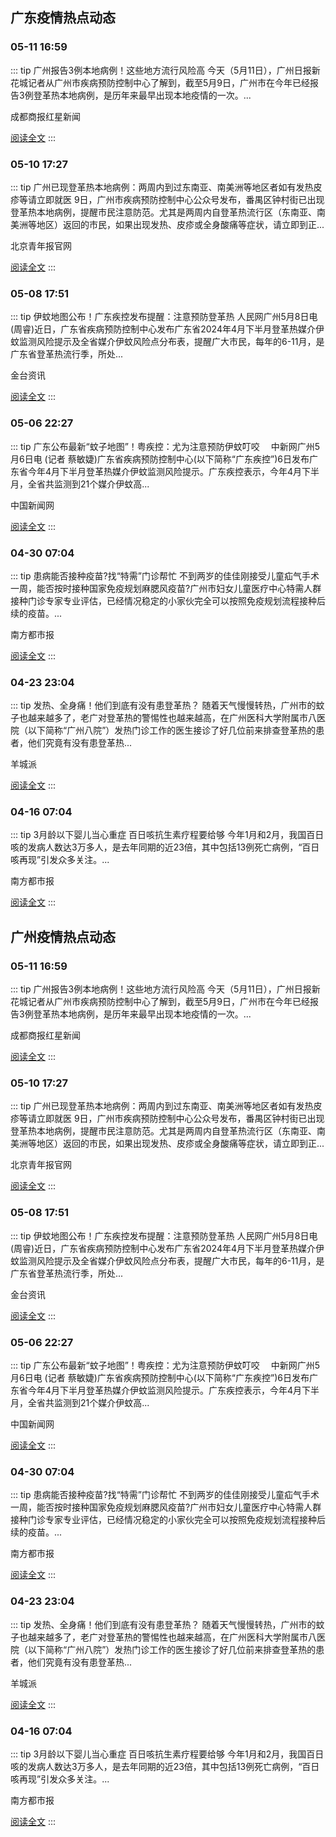 
## 广东疫情热点动态

  
### 05-11 16:59
::: tip 广州报告3例本地病例！这些地方流行风险高
今天（5月11日），广州日报新花城记者从广州市疾病预防控制中心了解到，截至5月9日，广州市在今年已经报告3例登革热本地病例，是历年来最早出现本地疫情的一次。...

成都商报红星新闻

[阅读全文](https://view.inews.qq.com/a/20240511A06SND00?uid=8QIf3n5c5YwYuDrY7gI=&chlid=mine_subscribe&suid=8QIf3n5c5YwYuDrY7gI=)
:::

### 05-10 17:27
::: tip 广州已现登革热本地病例：两周内到过东南亚、南美洲等地区者如有发热皮疹等请立即就医
9日，广州市疾病预防控制中心公众号发布，番禺区钟村街已出现登革热本地病例，提醒市民注意防范。尤其是两周内自登革热流行区（东南亚、南美洲等地区）返回的市民，如果出现发热、皮疹或全身酸痛等症状，请立即到正...

北京青年报官网

[阅读全文](https://view.inews.qq.com/a/20240510A035BO00?uid=8QIf3n5c5YwYuDrY7gI=&chlid=news_news_antip&suid=8QIf3n5c5YwYuDrY7gI=)
:::

### 05-08 17:51
::: tip 伊蚊地图公布！广东疾控发布提醒：注意预防登革热
人民网广州5月8日电 (周睿)近日，广东省疾病预防控制中心发布广东省2024年4月下半月登革热媒介伊蚊监测风险提示及全省媒介伊蚊风险点分布表，提醒广大市民，每年的6-11月，是广东省登革热流行季，所处...

金台资讯

[阅读全文](https://view.inews.qq.com/a/20240508A07EVE00?uid=8QIf3n5c5YwYuDrY7gI=&chlid=news_news_antip&suid=8QIf3n5c5YwYuDrY7gI=)
:::

### 05-06 22:27
::: tip 广东公布最新“蚊子地图”！粤疾控：尤为注意预防伊蚊叮咬
　中新网广州5月6日电 (记者 蔡敏婕)广东省疾病预防控制中心(以下简称“广东疾控”)6日发布广东省今年4月下半月登革热媒介伊蚊监测风险提示。广东疾控表示，今年4月下半月，全省共监测到21个媒介伊蚊高...

中国新闻网

[阅读全文](https://view.inews.qq.com/a/20240506A09X9700?uid=8QIf3n5c5YwYuDrY7gI=&chlid=news_news_top&suid=8QIf3n5c5YwYuDrY7gI=)
:::

### 04-30 07:04
::: tip 患病能否接种疫苗?找“特需”门诊帮忙
不到两岁的佳佳刚接受儿童疝气手术一周，能否按时接种国家免疫规划麻腮风疫苗?广州市妇女儿童医疗中心特需人群接种门诊专家专业评估，已经情况稳定的小家伙完全可以按照免疫规划流程接种后续的疫苗。...

南方都市报

[阅读全文](https://view.inews.qq.com/a/20240430A00O5W00?uid=101705948131&chlid=_qqnews_custom_search_pictext)
:::

### 04-23 23:04
::: tip 发热、全身痛！他们到底有没有患登革热？
随着天气慢慢转热，广州市的蚊子也越来越多了，老广对登革热的警惕性也越来越高，在广州医科大学附属市八医院（以下简称“广州八院”）发热门诊工作的医生接诊了好几位前来排查登革热的患者，他们究竟有没有患登革热...

羊城派

[阅读全文](https://view.inews.qq.com/a/20240423A0AFGY00?uid=101705948131&chlid=_qqnews_custom_search_pictext)
:::

### 04-16 07:04
::: tip 3月龄以下婴儿当心重症 百日咳抗生素疗程要给够
今年1月和2月，我国百日咳的发病人数达3万多人，是去年同期的近23倍，其中包括13例死亡病例，“百日咳再现”引发众多关注。...

南方都市报

[阅读全文](https://view.inews.qq.com/a/20240416A00JXZ00?uid=8QIf3n5c5YwYuDrY7gI=&chlid=news_news_top&suid=8QIf3n5c5YwYuDrY7gI=)
:::


## 广州疫情热点动态

  
### 05-11 16:59
::: tip 广州报告3例本地病例！这些地方流行风险高
今天（5月11日），广州日报新花城记者从广州市疾病预防控制中心了解到，截至5月9日，广州市在今年已经报告3例登革热本地病例，是历年来最早出现本地疫情的一次。...

成都商报红星新闻

[阅读全文](https://view.inews.qq.com/a/20240511A06SND00?uid=8QIf3n5c5YwYuDrY7gI=&chlid=mine_subscribe&suid=8QIf3n5c5YwYuDrY7gI=)
:::

### 05-10 17:27
::: tip 广州已现登革热本地病例：两周内到过东南亚、南美洲等地区者如有发热皮疹等请立即就医
9日，广州市疾病预防控制中心公众号发布，番禺区钟村街已出现登革热本地病例，提醒市民注意防范。尤其是两周内自登革热流行区（东南亚、南美洲等地区）返回的市民，如果出现发热、皮疹或全身酸痛等症状，请立即到正...

北京青年报官网

[阅读全文](https://view.inews.qq.com/a/20240510A035BO00?uid=8QIf3n5c5YwYuDrY7gI=&chlid=news_news_antip&suid=8QIf3n5c5YwYuDrY7gI=)
:::

### 05-08 17:51
::: tip 伊蚊地图公布！广东疾控发布提醒：注意预防登革热
人民网广州5月8日电 (周睿)近日，广东省疾病预防控制中心发布广东省2024年4月下半月登革热媒介伊蚊监测风险提示及全省媒介伊蚊风险点分布表，提醒广大市民，每年的6-11月，是广东省登革热流行季，所处...

金台资讯

[阅读全文](https://view.inews.qq.com/a/20240508A07EVE00?uid=8QIf3n5c5YwYuDrY7gI=&chlid=news_news_antip&suid=8QIf3n5c5YwYuDrY7gI=)
:::

### 05-06 22:27
::: tip 广东公布最新“蚊子地图”！粤疾控：尤为注意预防伊蚊叮咬
　中新网广州5月6日电 (记者 蔡敏婕)广东省疾病预防控制中心(以下简称“广东疾控”)6日发布广东省今年4月下半月登革热媒介伊蚊监测风险提示。广东疾控表示，今年4月下半月，全省共监测到21个媒介伊蚊高...

中国新闻网

[阅读全文](https://view.inews.qq.com/a/20240506A09X9700?uid=8QIf3n5c5YwYuDrY7gI=&chlid=news_news_top&suid=8QIf3n5c5YwYuDrY7gI=)
:::

### 04-30 07:04
::: tip 患病能否接种疫苗?找“特需”门诊帮忙
不到两岁的佳佳刚接受儿童疝气手术一周，能否按时接种国家免疫规划麻腮风疫苗?广州市妇女儿童医疗中心特需人群接种门诊专家专业评估，已经情况稳定的小家伙完全可以按照免疫规划流程接种后续的疫苗。...

南方都市报

[阅读全文](https://view.inews.qq.com/a/20240430A00O5W00?uid=101705948131&chlid=_qqnews_custom_search_pictext)
:::

### 04-23 23:04
::: tip 发热、全身痛！他们到底有没有患登革热？
随着天气慢慢转热，广州市的蚊子也越来越多了，老广对登革热的警惕性也越来越高，在广州医科大学附属市八医院（以下简称“广州八院”）发热门诊工作的医生接诊了好几位前来排查登革热的患者，他们究竟有没有患登革热...

羊城派

[阅读全文](https://view.inews.qq.com/a/20240423A0AFGY00?uid=101705948131&chlid=_qqnews_custom_search_pictext)
:::

### 04-16 07:04
::: tip 3月龄以下婴儿当心重症 百日咳抗生素疗程要给够
今年1月和2月，我国百日咳的发病人数达3万多人，是去年同期的近23倍，其中包括13例死亡病例，“百日咳再现”引发众多关注。...

南方都市报

[阅读全文](https://view.inews.qq.com/a/20240416A00JXZ00?uid=8QIf3n5c5YwYuDrY7gI=&chlid=news_news_top&suid=8QIf3n5c5YwYuDrY7gI=)
:::

